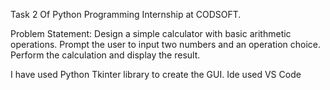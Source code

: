 Task 2 Of Python Programming Internship at CODSOFT. 

Problem Statement:
Design a simple calculator with basic arithmetic operations. Prompt the user to input two numbers and an operation choice.
Perform the calculation and display the result.

I have used Python Tkinter library to create the GUI.
Ide used VS Code 
